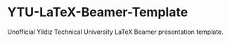 # YTU-LaTeX-Beamer-Template
Unofficial Yildiz Technical University LaTeX Beamer presentation template.
